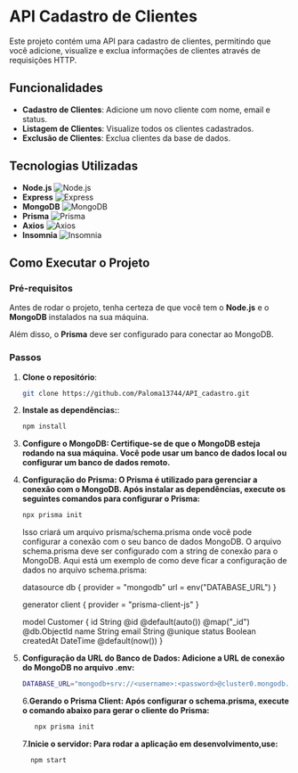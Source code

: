 # API Cadastro de Clientes

Este projeto contém uma API para cadastro de clientes, permitindo que você adicione, visualize e exclua informações de clientes através de requisições HTTP.

## Funcionalidades

- **Cadastro de Clientes**: Adicione um novo cliente com nome, email e status.
- **Listagem de Clientes**: Visualize todos os clientes cadastrados.
- **Exclusão de Clientes**: Exclua clientes da base de dados.

## Tecnologias Utilizadas

- **Node.js** ![Node.js](https://img.shields.io/badge/Node.js-339933?style=flat&logo=node.js&logoColor=white)
- **Express** ![Express](https://img.shields.io/badge/Express-000000?style=flat&logo=express&logoColor=white)
- **MongoDB** ![MongoDB](https://img.shields.io/badge/MongoDB-47A248?style=flat&logo=mongodb&logoColor=white)
- **Prisma** ![Prisma](https://img.shields.io/badge/Prisma-2D3748?style=flat&logo=prisma&logoColor=white)
- **Axios** ![Axios](https://img.shields.io/badge/Axios-5A29E4?style=flat&logo=axios&logoColor=white)
- **Insomnia** ![Insomnia](https://img.shields.io/badge/Insomnia-4000BF?style=flat&logo=insomnia&logoColor=white)

## Como Executar o Projeto

### Pré-requisitos

Antes de rodar o projeto, tenha certeza de que você tem o **Node.js** e o **MongoDB** instalados na sua máquina.

Além disso, o **Prisma** deve ser configurado para conectar ao MongoDB.

### Passos

1. **Clone o repositório**:
   ```bash
   git clone https://github.com/Paloma13744/API_cadastro.git
   ```

2. **Instale as dependências:**:
   ```bash
   npm install
   ```

3. **Configure o MongoDB: Certifique-se de que o MongoDB esteja rodando na sua máquina. Você pode usar um banco de dados local ou configurar um banco de dados remoto.**

4. **Configuração do Prisma: O Prisma é utilizado para gerenciar a conexão com o MongoDB. Após instalar as dependências, execute os seguintes comandos para configurar o Prisma:**
   ```bash
   npx prisma init
   ```
   
   Isso criará um arquivo prisma/schema.prisma onde você pode configurar a conexão com o seu banco de dados MongoDB. 
   O arquivo schema.prisma deve ser configurado com a string de conexão para o MongoDB. 
   Aqui está um exemplo de como deve ficar a configuração de dados no arquivo schema.prisma:
   
   datasource db {
     provider = "mongodb"
     url      = env("DATABASE_URL")
   }
   
   generator client {
     provider = "prisma-client-js"
   }
   
   model Customer {
     id        String @id @default(auto()) @map("_id") @db.ObjectId
     name      String
     email     String @unique
     status    Boolean
     createdAt DateTime @default(now())
   }


5. **Configuração da URL do Banco de Dados: Adicione a URL de conexão do MongoDB no arquivo .env:**
   ```bash
   DATABASE_URL="mongodb+srv://<username>:<password>@cluster0.mongodb.net/mydb?retryWrites=true&w=majority"
   ```

   6.**Gerando o Prisma Client: Após configurar o schema.prisma, execute o comando abaixo para gerar o cliente do Prisma:**
   ```bash
      npx prisma init
   ```

   7.**Inicie o servidor: Para rodar a aplicação em desenvolvimento,use:**
   ```bash
     npm start
   ```


   
   
